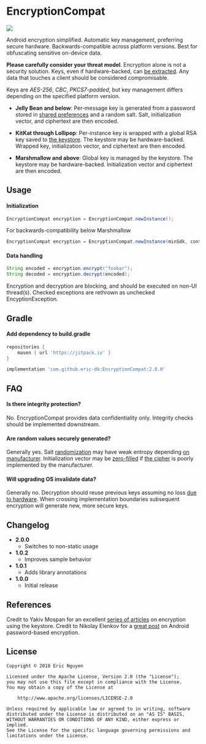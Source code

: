 # EncryptionCompat

[![](https://jitpack.io/v/eric-dk/EncryptionCompat.svg)](https://jitpack.io/#eric-dk/EncryptionCompat)

Android encryption simplified. Automatic key management, preferring secure hardware. Backwards-compatible across platform versions. Best for obfuscating sensitive on-device data.

**Please carefully consider your threat model**. Encryption alone is not a security solution. Keys, even if hardware-backed, can [be extracted](https://developer.android.com/training/articles/keystore.html#ExtractionPrevention). Any data that touches a client should be considered compromisable.

Keys are *AES-256*, *CBC*, *PKCS7-padded*, but key management differs depending on the specified platform version.

* **Jelly Bean and below**: Per-message key is generated from a password stored in [shared preferences](https://developer.android.com/training/data-storage/shared-preferences) and a random salt. Salt, initialization vector, and ciphertext are then encoded.

* **KitKat through Lollipop**: Per-instance key is wrapped with a global RSA key saved to [the keystore](https://developer.android.com/training/articles/keystore.html). The keystore may be hardware-backed. Wrapped key, initialization vector, and ciphertext are then encoded.

* **Marshmallow and above**: Global key is managed by the keystore. The keystore may be hardware-backed. Initialization vector and ciphertext are then encoded.

## Usage

#### Initialization
```java
EncryptionCompat encryption = EncryptionCompat.newInstance();
```
For backwards-compatibility below Marshmallow
```java
EncryptionCompat encryption = EncryptionCompat.newInstance(minSdk, context);
```

#### Data handling
```java
String encoded = encryption.encrypt("foobar");
String decoded = encryption.decrypt(encoded);
```

Encryption and decryption are blocking, and should be executed on non-UI thread(s). Checked exceptions are rethrown as unchecked EncyptionException.

## Gradle

#### Add dependency to build.gradle
```gradle
repositories {
    maven { url 'https://jitpack.io' }
}

implementation 'com.github.eric-dk:EncryptionCompat:2.0.0'
```

## FAQ

#### Is there integrity protection?
No. EncryptionCompat provides data confidentiality only. Integrity checks should be implemented downstream.

#### Are random values securely generated?
Generally yes. Salt [randomization](https://developer.android.com/reference/java/security/SecureRandom.html) may have weak entropy depending [on manufacturer](https://android-developers.googleblog.com/2013/08/some-securerandom-thoughts.html). Initialization vector may be [zero-filled](https://stackoverflow.com/a/31037133) if [the cipher](https://developer.android.com/reference/javax/crypto/Cipher.html) is poorly implemented by the manufacturer.

#### Will upgrading OS invalidate data?
Generally no. Decryption should reuse previous keys assuming no loss [due to hardware](https://doridori.github.io/android-security-the-forgetful-keystore/). When crossing implementation boundaries subsequent encryption will generate new, more secure keys.

## Changelog

* **2.0.0**
    * Switches to non-static usage
* **1.0.2**
    * Improves sample behavior
* **1.0.1**
    * Adds library annotations
* **1.0.0**
    * Initial release

## References

Credit to Yakiv Mospan for an excellent [series of articles](https://proandroiddev.com/secure-data-in-android-encryption-7eda33e68f58) on encryption using the keystore. 
Credit to Nikolay Elenkov for a [great post](https://nelenkov.blogspot.com/2012/04/using-password-based-encryption-on.html) on Android password-based encryption.

## License

    Copyright © 2018 Eric Nguyen

    Licensed under the Apache License, Version 2.0 (the "License");
    you may not use this file except in compliance with the License.
    You may obtain a copy of the License at

        http://www.apache.org/licenses/LICENSE-2.0

    Unless required by applicable law or agreed to in writing, software
    distributed under the License is distributed on an "AS IS" BASIS,
    WITHOUT WARRANTIES OR CONDITIONS OF ANY KIND, either express or implied.
    See the License for the specific language governing permissions and
    limitations under the License.
